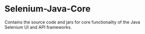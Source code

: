# Selenium-Java-Core
Contains the source code and jars for core functionality of the Java Selenium UI and API frameworks.
